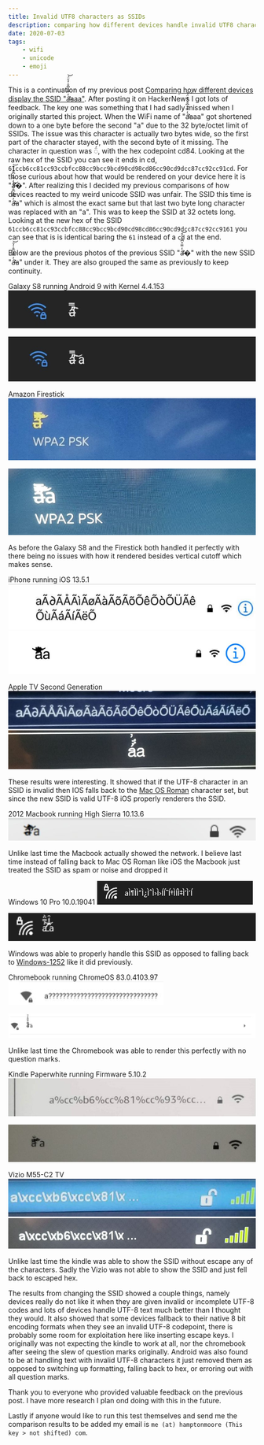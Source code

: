 ```yaml
---
title: Invalid UTF8 characters as SSIDs
description: comparing how different devices handle invalid UTF8 characters
date: 2020-07-03
tags:
    - wifi
    - unicode
    - emoji
---
```


This is a continuation of my previous post [Comparing how different devices display the SSID "á̶̛̛̓̿̈͐͆̐̇̒̑̈́͘͝aaa"](https://hamptonmoore.com/posts/weird-wifi-name-display/). After posting it on HackerNews I got lots of feedback. The key one was something that I had sadly missed when I originally started this project. When the WiFi name of "á̶̛̛̓̿̈͐͆̐̇̒̑̈́͘͝aaa" got shortened down to a one byte before the second "a" due to the 32 byte/octet limit of SSIDs. The issue was this character is actually two bytes wide, so the first part of the character stayed, with the second byte of it missing. The character in question was ◌̈́, with the hex codepoint cd84. Looking at the raw hex of the SSID you can see it ends in cd, `61ccb6cc81cc93ccbfcc88cc9bcc9bcd90cd98cd86cc90cd9dcc87cc92cc91cd`. For those curious about how that would be rendered on your device here it is "á̶̛̛̓̿̈͐͆̐̇̒̑͘͝�". After realizing this I decided my previous comparisons of how devices reacted to my weird unicode SSID was unfair. The SSID this time is "á̶̛̛̓̿̈͐͆̐̇̒̑͘͝a" which is almost the exact same but that last two byte long character was replaced with an "a". This was to keep the SSID at 32 octets long.
Looking at the new hex of the SSID `61ccb6cc81cc93ccbfcc88cc9bcc9bcd90cd98cd86cc90cd9dcc87cc92cc9161` you can see that is is identical baring the `61` instead of a `cd` at the end. 

Below are the previous photos of the previous SSID "á̶̛̛̓̿̈͐͆̐̇̒̑͘͝�" with the new SSID "á̶̛̛̓̿̈͐͆̐̇̒̑͘͝a" under it. They are also grouped the same as previously to keep continuity.

Galaxy S8 running Android 9 with Kernel 4.4.153
![](/assets/img/iosWifiBug/android.jpg)

![](/assets/img/iosWifiBug/d2/android.jpg)

Amazon Firestick
![](/assets/img/iosWifiBug/firestick.jpg)

![](/assets/img/iosWifiBug/d2/firestick.jpg)

As before the Galaxy S8 and the Firestick both handled it perfectly with there being no issues with how it rendered besides vertical cutoff which makes sense.

iPhone running iOS 13.5.1
![](/assets/img/iosWifiBug/iphone-ios1351.jpg)
![](/assets/img/iosWifiBug/d2/iphone-ios1351.jpg)

Apple TV Second Generation
![](/assets/img/iosWifiBug/appletvgen2.jpg)
![](/assets/img/iosWifiBug/d2/appletvgen2.jpg)

These results were interesting. It showed that if the UTF-8 character in an SSID is invalid then IOS falls back to the [Mac OS Roman](https://en.wikipedia.org/wiki/Mac_OS_Roman) character set, but since the new SSID is valid UTF-8 iOS properly renderers the SSID.

2012 Macbook running High Sierra 10.13.6
![](/assets/img/iosWifiBug/d2/macos.jpg)

Unlike last time the Macbook actually showed the network. I believe last time instead of falling back to Mac OS Roman like iOS the Macbook just treated the SSID as spam or noise and dropped it

Windows 10 Pro 10.0.19041
![](/assets/img/iosWifiBug/windows10.png)

![](/assets/img/iosWifiBug/d2/windows10.jpg)

Windows was able to properly handle this SSID as opposed to falling back to [Windows-1252](https://en.wikipedia.org/wiki/Windows-1252) like it did previously.

Chromebook running ChromeOS 83.0.4103.97
![](/assets/img/iosWifiBug/chromeos.jpg)

![](/assets/img/iosWifiBug/d2/chromeos.jpg)

Unlike last time the Chromebook was able to render this perfectly with no question marks.

Kindle Paperwhite running Firmware 5.10.2
![](/assets/img/iosWifiBug/kindlepaperwhite.jpg)

![](/assets/img/iosWifiBug/d2/kindlepaperwhite.jpg?)

Vizio M55-C2 TV
![](/assets/img/iosWifiBug/viziom55-c2.jpg)
![](/assets/img/iosWifiBug/d2/viziom55-c2.jpg)

Unlike last time the kindle was able to show the SSID without escape any of the characters. 
Sadly the Vizio was not able to show the SSID and just fell back to escaped hex.

The results from changing the SSID showed a couple things, namely devices really do not like it when they are given invalid or incomplete UTF-8 codes and lots of devices handle UTF-8 text much better than I thought they would.
It also showed that some devices fallback to their native 8 bit encoding formats when they see an invalid UTF-8 codepoint, there is probably some room for exploitation here like inserting escape keys.
I originally was not expecting the kindle to work at all, nor the chromebook after seeing the slew of question marks originally. Android was also found to be at handling text with invalid UTF-8 characters it just removed them as opposed to switching up formatting, falling back to hex, or erroring out with all question marks. 

Thank you to everyone who provided valuable feedback on the previous post. I have more research I plan ond doing with this in the future.

Lastly if anyone would like to run this test themselves and send me the comparison results to be added my email is `me (at) hamptonmoore (This key > not shifted) com`.
